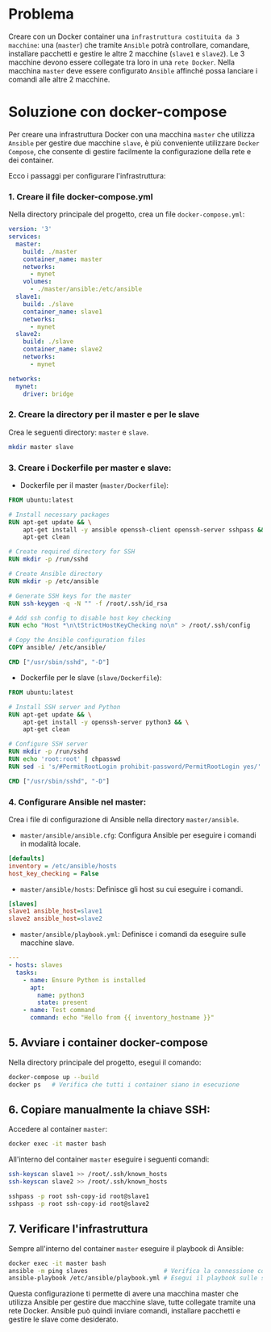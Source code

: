 # Problema
Creare con un Docker container una `infrastruttura costituita da 3 macchine`:
una (`master`) che tramite `Ansible` potrà controllare, comandare, installare pacchetti e gestire le altre 2 macchine (`slave1` e `slave2`).
Le 3 macchine devono essere collegate tra loro in una `rete Docker`.
Nella macchina `master` deve essere configurato `Ansible` affinché possa lanciare i comandi alle altre 2 macchine.


# Soluzione con docker-compose
Per creare una infrastruttura Docker con una macchina `master` che utilizza `Ansible` per gestire due macchine `slave`,
è più conveniente utilizzare `Docker Compose`, che consente di gestire facilmente la configurazione della rete e dei container.

Ecco i passaggi per configurare l'infrastruttura:

### 1. Creare il file docker-compose.yml
Nella directory principale del progetto, crea un file `docker-compose.yml`:
```yaml
version: '3'
services:
  master:
    build: ./master
    container_name: master
    networks:
      - mynet
    volumes:
      - ./master/ansible:/etc/ansible
  slave1:
    build: ./slave
    container_name: slave1
    networks:
      - mynet
  slave2:
    build: ./slave
    container_name: slave2
    networks:
      - mynet

networks:
  mynet:
    driver: bridge
```

### 2. Creare la directory per il master e per le slave
Crea le seguenti directory: `master` e `slave`.
```bash
mkdir master slave
```

### 3. Creare i Dockerfile per master e slave:
- Dockerfile per il master (`master/Dockerfile`):
```dockerfile
FROM ubuntu:latest

# Install necessary packages
RUN apt-get update && \
    apt-get install -y ansible openssh-client openssh-server sshpass && \
    apt-get clean

# Create required directory for SSH
RUN mkdir -p /run/sshd

# Create Ansible directory
RUN mkdir -p /etc/ansible

# Generate SSH keys for the master
RUN ssh-keygen -q -N "" -f /root/.ssh/id_rsa

# Add ssh config to disable host key checking
RUN echo "Host *\n\tStrictHostKeyChecking no\n" > /root/.ssh/config

# Copy the Ansible configuration files
COPY ansible/ /etc/ansible/

CMD ["/usr/sbin/sshd", "-D"]
```

- Dockerfile per le slave (`slave/Dockerfile`):
```dockerfile
FROM ubuntu:latest

# Install SSH server and Python
RUN apt-get update && \
    apt-get install -y openssh-server python3 && \
    apt-get clean

# Configure SSH server
RUN mkdir -p /run/sshd
RUN echo 'root:root' | chpasswd
RUN sed -i 's/#PermitRootLogin prohibit-password/PermitRootLogin yes/' /etc/ssh/sshd_config

CMD ["/usr/sbin/sshd", "-D"]
```

### 4.  Configurare Ansible nel master:
Crea i file di configurazione di Ansible nella directory `master/ansible`.
- `master/ansible/ansible.cfg`: Configura Ansible per eseguire i comandi in modalità locale.
```ini
[defaults]
inventory = /etc/ansible/hosts
host_key_checking = False
```

- `master/ansible/hosts`: Definisce gli host su cui eseguire i comandi.
```ini
[slaves]
slave1 ansible_host=slave1
slave2 ansible_host=slave2
```

- `master/ansible/playbook.yml`: Definisce i comandi da eseguire sulle macchine slave.
```yaml
---
- hosts: slaves
  tasks:
    - name: Ensure Python is installed
      apt:
        name: python3
        state: present
    - name: Test command
      command: echo "Hello from {{ inventory_hostname }}"
```


## 5. Avviare i container docker-compose
Nella directory principale del progetto, esegui il comando:
```bash
docker-compose up --build
docker ps   # Verifica che tutti i container siano in esecuzione
```


## 6. Copiare manualmente la chiave SSH:
Accedere al container `master`:
```bash
docker exec -it master bash
```
All'interno del container `master` eseguire i seguenti comandi:
```bash
ssh-keyscan slave1 >> /root/.ssh/known_hosts
ssh-keyscan slave2 >> /root/.ssh/known_hosts

sshpass -p root ssh-copy-id root@slave1
sshpass -p root ssh-copy-id root@slave2
```


## 7. Verificare l'infrastruttura
Sempre all'interno del container `master` eseguire il playbook di Ansible:
```bash
docker exec -it master bash
ansible -m ping slaves                     # Verifica la connessione con le slave
ansible-playbook /etc/ansible/playbook.yml # Esegui il playbook sulle slave
```

Questa configurazione ti permette di avere una macchina master che utilizza Ansible per gestire due macchine slave,
tutte collegate tramite una rete Docker.
Ansible può quindi inviare comandi, installare pacchetti e gestire le slave come desiderato.
